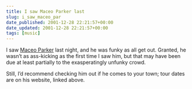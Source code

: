 ```yaml
---
title: I saw Maceo Parker last
slug: i_saw_maceo_par
date_published: 2001-12-28 22:21:57+00:00
date_updated: 2001-12-28 22:21:57+00:00
tags: [music]
---
```

I saw [Maceo Parker](http://maceo.com) last night, and he was funky as all get out. Granted, he wasn’t as ass-kicking as the first time I saw him, but that may have been due at least partially to the exasperatingly unfunky crowd.

Still, I’d recommend checking him out if he comes to your town; tour dates are on his website, linked above.
